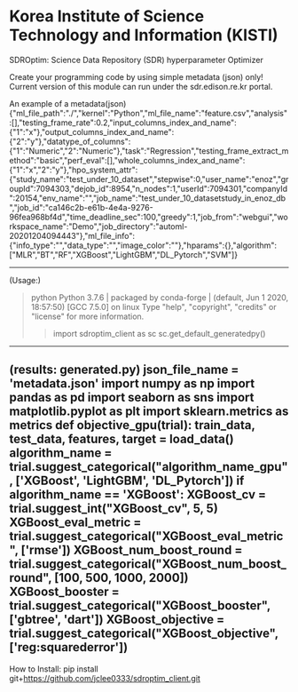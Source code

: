 # Korea Institute of Science Technology and Information (KISTI)
SDROptim: Science Data Repository (SDR) hyperparameter Optimizer

Create your programming code by using simple metadata (json) only!
Current version of this module can run under the sdr.edison.re.kr portal.

An example of a metadata(json)
{"ml_file_path":"./","kernel":"Python","ml_file_name":"feature.csv","analysis":[],"testing_frame_rate":0.2,"input_columns_index_and_name":{"1":"x"},"output_columns_index_and_name":{"2":"y"},"datatype_of_columns":{"1":"Numeric","2":"Numeric"},"task":"Regression","testing_frame_extract_method":"basic","perf_eval":[],"whole_columns_index_and_name":{"1":"x","2":"y"},"hpo_system_attr":{"study_name":"test_under_10_dataset","stepwise":0,"user_name":"enoz","groupId":7094303,"dejob_id":8954,"n_nodes":1,"userId":7094301,"companyId":20154,"env_name":"","job_name":"test_under_10_datasetstudy_in_enoz_db","job_id":"ca146c2b-e61b-4e4a-9276-96fea968bf4d","time_deadline_sec":100,"greedy":1,"job_from":"webgui","workspace_name":"Demo","job_directory":"automl-20201204094443"},"ml_file_info":{"info_type":"","data_type":"","image_color":""},"hparams":{},"algorithm":["MLR","BT","RF","XGBoost","LightGBM","DL_Pytorch","SVM"]}

--------------------------------
(Usage:)
> python
Python 3.7.6 | packaged by conda-forge | (default, Jun  1 2020, 18:57:50) 
[GCC 7.5.0] on linux
Type "help", "copyright", "credits" or "license" for more information.
>> import sdroptim_client as sc
>> sc.get_default_generatedpy()

--------------------------------
(results: generated.py)
json_file_name = 'metadata.json'
import numpy as np
import pandas as pd
import seaborn as sns
import matplotlib.pyplot as plt
import sklearn.metrics as metrics
def objective_gpu(trial):
    train_data, test_data, features, target = load_data()
    algorithm_name = trial.suggest_categorical("algorithm_name_gpu", ['XGBoost', 'LightGBM', 'DL_Pytorch'])
    if algorithm_name == 'XGBoost':
        XGBoost_cv = trial.suggest_int("XGBoost_cv", 5, 5)
        XGBoost_eval_metric = trial.suggest_categorical("XGBoost_eval_metric", ['rmse'])
        XGBoost_num_boost_round = trial.suggest_categorical("XGBoost_num_boost_round", [100, 500, 1000, 2000])
        XGBoost_booster = trial.suggest_categorical("XGBoost_booster", ['gbtree', 'dart'])
        XGBoost_objective = trial.suggest_categorical("XGBoost_objective", ['reg:squarederror'])
--------------------------------

How to Install:
pip install git+https://github.com/jclee0333/sdroptim_client.git

